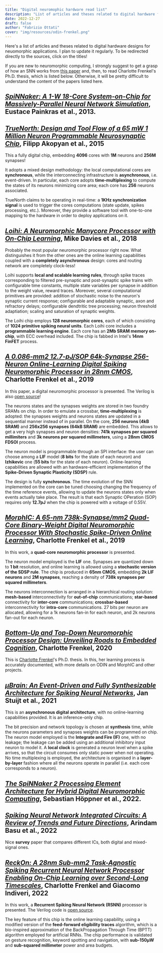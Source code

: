 ```yaml
---
title: "Digital neuromophic hardware read list"
description: "List of articles and theses related to digital hardware for neuromorphic applications."
date: 2022-12-27
draft: false
author: "Fabrizio Ottati"
cover: "img/resources/odin-frenkel.png"
---
```


Here's a list of articles and theses related to digital hardware designs for neuomorphic applications. I plan to update it regularly. To be redirected directly to the sources, click on the titles! 

If you are new to neuromorphic computing, I strongly suggest to get a grasp of how an SNN works from [this paper](https://arxiv.org/abs/2109.12894) and, then, to read Charlotte Frenkel's Ph.D. thesis, which is listed below. Otherwise, it will be pretty difficult to understand the content of the papers listed here.

## [*SpiNNaker: A 1-W 18-Core System-on-Chip for Massively-Parallel Neural Network Simulation*](https://ieeexplore.ieee.org/document/6515159), Eustace Painkras et al., 2013.

## [*TrueNorth: Design and Tool Flow of a 65 mW 1 Million Neuron Programmable Neurosynaptic Chip*](https://redwood.berkeley.edu/wp-content/uploads/2021/08/Akopyan2015.pdf), Filipp Akopyan et al., 2015 

This a fully digital chip, embedding **4096** cores with **1M** neurons and **256M** synapses! 

It adopts a mixed design methodology: the local computational cores are **synchronous**, while the interconnecting infrastructure is **asynchronous**, i.e. event-driven. In particular, each core adopts **time-multiplexing** to compute the states of its neurons minimizing core area; each core has **256** neurons associated.

TrueNorth claims to be operating in real-time: a **1KHz synchronization signal** is used to trigger the cores computations (state update, spikes processing, etc.). Moreover, they provide a software tool with one-to-one mapping to the hardware in order to deploy applications on it. 

## [*Loihi: A Neuromorphic Manycore Processor with On-Chip Learning*](https://redwood.berkeley.edu/wp-content/uploads/2021/08/Davies2018.pdf), Mike Davies et al., 2018

Probably the most popular neuromorphic processor right now. What distinguishes it from the other ones are the online learning capabilities coupled with a **completely asynchronous** design: cores and routing network are completely clock-less! 

Loihi supports **local and scalable learning rules**, through spike traces corresponding to filtered pre-synaptic and post-synaptic spike trains with configurable time constants, multiple state variables per synapse in addition to the weight value, reward traces. Moreover, several computational primitives are provided: addition of stochastic noise to the neuron's synaptic current response; configurable and adaptable synaptic, axon and refractory delays; configurable dendtritic tree processing; neuron threshold adaptiation; scaling and saturation of synaptic weights.

The Loihi chip employs **128 neuromorphic cores**, each of which consisting of **1024 primitive spiking neural units**. Each Loihi core includes a **programmable learning engine**. Each core has an **2Mb SRAM memory on-chip**, with ECC overhead included. The chip is fabbed in Intel's **14nm FinFET** process.


## [*A 0.086-mm2 12.7-pJ/SOP 64k-Synapse 256-Neuron Online-Learning Digital Spiking Neuromorphic Processor in 28nm CMOS*](https://arxiv.org/abs/1804.07858), Charlotte Frenkel et al., 2019

In this paper, a digital neuromorphic processor is presented. The Verilog is also [open source](https://github.com/ChFrenkel/ODIN)!

The neurons states and the synapses weights are stored in two foundry SRAMs on chip. In order to emulate a crossbar, **time-multiplexing** is adopted: the synapses weights and neurons states are updated in a sequential manner instead of in parallel. On the core, **256 neurons (4kB SRAM)** and **256x256 synapses (64kB SRAM)** are embedded. This allows to get a very high synapses and neuron densities: **741k synapses per squared millimiters** and **3k neurons per squared millimeters**, using a **28nm CMOS FDSOI** process. 

The neuron model is programmable through an SPI interface: the user can choose among a **LIF** model (**8 bits** for the state of each neuron) and **Izhikevic** one (**55 bits** for the state of each neuron). Online-learning capabilities are allowed with an hardware-efficient implementation of the **Spike-Driven Synaptic Plasticity (SDSP)** rule.

The design is fully **synchronous**. The time evolution of the SNN implemented on the core can be tuned choosing changing the frequency of the time reference events, allowing to update the neurons states only when events actually take place. 
The result is that each Synaptic OPeration (SOP) requires only **12.7pJ** when the chip is powered with a voltage of 0.55V.

## [*MorphIC: A 65-nm 738k-Synapse/mm2 Quad-Core Binary-Weight Digital Neuromorphic Processor With Stochastic Spike-Driven Online Learning*](https://arxiv.org/abs/1904.08513), Charlotte Frenkel et al., 2019

In this work, a **quad-core neuromorphic processor** is presented.

The neuron model employed is the **LIF** one. Synapses are quantized down to **1 bit** resolution, and online learning is allowed using a **stochastic version of the SDSP rule**. The chip is produced in **65nm CMOS**, embedding **2k LIF neurons** and **2M synapses**, reaching a density of **738k synapses per squared millimeters**. 

The neurons interconnection is arranged in a hierarchical routing solution: **mesh-based** interconnectivity for **out-of-chip** communications; **star-based** connectivity for **inter-core** communications; **crossbar-based** interconnectivity for **intra-core** communications. 27 bits per neuron are allocated, allowing for a 1k neurons fan-in for each neuron, and 2k neurons fan-out for each neuron.

## [*Bottom-Up and Top-Down Neuromorphic Processor Design: Unveiling Roads to Embedded Cognition*](https://dial.uclouvain.be/pr/boreal/object/boreal%3A226494/datastream/PDF_01/view), Charlotte Frenkel, 2020

This is [Charlotte Frenkel](https://chfrenkel.github.io)'s Ph.D. thesis. In this, her learning process is accurately documented, with more details on ODIN and MorphIC and other projects.

## [*μBrain: An Event-Driven and Fully Synthesizable Architecture for Spiking Neural Networks*](https://www.frontiersin.org/articles/10.3389/fnins.2021.664208/full), Jan Stuijt et al., 2021

This is an **asynchronous digital architecture**, with no online-learning capabilities provided. It is an inference-only chip.

The bit precision and network topology is chosen at **synthesis** time, while the neurons parameters and synapses weights can be programmed on chip. The neuron model employed is the **Integrate and Fire (IF)** one, with no leakage; the leakage can be added using an additional inhibitory input neuron to model it. A **local clock** is generated a neuron level when a spike arrives, so that the circuit consumes only static power when not operating. No time multiplexing is employed, the architecture is organised in a **layer-by-layer** fashion where all the neurons operate in parallel (i.e. each core corresponds to a neuron). 

## [*The SpiNNaker 2 Processing Element Architecture for Hybrid Digital Neuromorphic Computing*](https://arxiv.org/abs/2103.08392), Sebastian Höppner et al., 2022.

## [*Spiking Neural Network Integrated Circuits: A Review of Trends and Future Directions*](https://arxiv.org/abs/2203.07006), Arindam Basu et al., 2022

Nice **survey** paper that compares different ICs, both digital and mixed-signal ones. 

## [*ReckOn: A 28nm Sub-mm2 Task-Agnostic Spiking Recurrent Neural Network Processor Enabling On-Chip Learning over Second-Long Timescales*](https://arxiv.org/abs/2208.09759), Charlotte Frenkel and Giacomo Indiveri, 2022

In this work, a **Recurrent Spiking Neural Network (RSNN)** processor is presented. The Verilog code is [open source](https://github.com/chfrenkel/ReckON).

The key feature of this chip is the online learning capability, using a modified version of the **feed-forward eligibility traces** algorithm, which is a bio-inspired approximation of the BackPropagation Through Time (BPTT) algorithm employed for artificial RNNs. The chip performance is validated on gesture recognition, keyword spotting and navigation, with **sub-150μW** and **sub-squared millimeter** power and area budgets.


